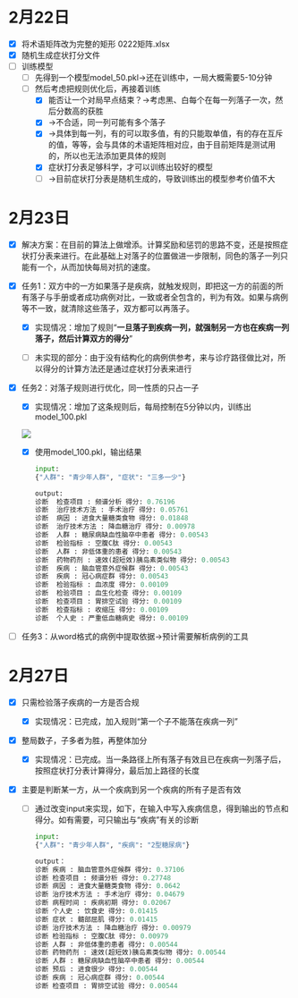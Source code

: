 # 2月22日

- [x] 将术语矩阵改为完整的矩形 0222矩阵.xlsx
- [x] 随机生成症状打分文件
- [ ] 训练模型
  - [ ] 先得到一个模型model_50.pkl→还在训练中，一局大概需要5-10分钟
  - [ ] 然后考虑把规则优化后，再接着训练
    - [x] 能否让一个对局早点结束？→考虑黑、白每个在每一列落子一次，然后分数高的获胜
    - [x] →不合适，同一列可能有多个落子
    - [x] →具体到每一列，有的可以取多值，有的只能取单值，有的存在互斥的值，等等，会与具体的术语矩阵相对应，由于目前矩阵是测试用的，所以也无法添加更具体的规则
    - [x] 症状打分表足够科学，才可以训练出较好的模型
    - [ ] →目前症状打分表是随机生成的，导致训练出的模型参考价值不大

# 2月23日

- [x] 解决方案：在目前的算法上做增添。计算奖励和惩罚的思路不变，还是按照症状打分表来进行。在此基础上对落子的位置做进一步限制，同色的落子一列只能有一个，从而加快每局对抗的速度。



- [x] 任务1：双方中的一方如果落子是疾病，就触发规则，即把这一方的前面的所有落子与手册或者成功病例对比，一致或者全包含的，判为有效。如果与病例等不一致，就清除这些落子，双方都可以再落子。

  - [x] 实现情况：增加了规则“**一旦落子到疾病一列，就强制另一方也在疾病一列落子，然后计算双方的得分**”

  - [ ] 未实现的部分：由于没有结构化的病例供参考，来与诊疗路径做比对，所以得分的计算方法还是通过症状打分表来进行

    

- [x] 任务2：对落子规则进行优化，同一性质的只占一子

  - [x] 实现情况：增加了这条规则后，每局控制在5分钟以内，训练出model_100.pkl

  ![](images\0222术语矩阵.PNG)

  - [x] 使用model_100.pkl，输出结果

    ```python
    input:
    {"人群": "青少年人群", "症状": "三多一少"}
    
    output:
    诊断  检查项目 : 频谱分析 得分: 0.76196
    诊断  治疗技术方法 : 手术治疗 得分: 0.05761
    诊断  病因 : 进食大量糖类食物 得分: 0.01848
    诊断  治疗技术方法 : 降血糖治疗 得分: 0.00978
    诊断  人群 : 糖尿病缺血性脑卒中患者 得分: 0.00543
    诊断  检验指标 : 空腹C肽 得分: 0.00543
    诊断  人群 : 非低体重的患者 得分: 0.00543
    诊断  药物药剂 : 速效(超短效)胰岛素类似物 得分: 0.00543
    诊断  疾病 : 脑血管意外症候群 得分: 0.00543
    诊断  疾病 : 冠心病症群 得分: 0.00543
    诊断  检验指标 : 血浓度 得分: 0.00109
    诊断  检验项目 : 血生化检查 得分: 0.00109
    诊断  检查项目 : 胃排空试验 得分: 0.00109
    诊断  检查指标 : 收缩压 得分: 0.00109
    诊断  个人史 : 严重低血糖病史 得分: 0.00109
    ```

- [ ] 任务3：从word格式的病例中提取依据→预计需要解析病例的工具

# 2月27日

- [x] 只需检验落子疾病的一方是否合规
  - [x] 实现情况：已完成，加入规则“第一个子不能落在疾病一列”

- [x] 整局数子，子多者为胜，再整体加分
  - [x] 实现情况：已完成。当一条路径上所有落子有效且已在疾病一列落子后，按照症状打分表计算得分，最后加上路径的长度

- [x] 主要是判断某一方，从一个疾病到另一个疾病的所有子是否有效

  - [ ] 通过改变input来实现，如下，在输入中写入疾病信息，得到输出的节点和得分。如有需要，可只输出与“疾病”有关的诊断

    ```python
    input:
    {"人群": "青少年人群", "疾病": "2型糖尿病"}
    
    output：
    诊断 疾病 : 脑血管意外症候群 得分: 0.37106
    诊断 检查项目 : 频谱分析 得分: 0.27748
    诊断 病因 : 进食大量糖类食物 得分: 0.0642
    诊断 治疗技术方法 : 手术治疗 得分: 0.04679
    诊断 病程时间 : 疾病初期 得分: 0.02067
    诊断 个人史 : 饮食史 得分: 0.01415
    诊断 症状 : 髓部屈肌 得分: 0.01415
    诊断 治疗技术方法 : 降血糖治疗 得分: 0.00979
    诊断 检验指标 : 空腹C肽 得分: 0.00979
    诊断 人群 : 非低体重的患者 得分: 0.00544
    诊断 药物药剂 : 速效(超短效)胰岛素类似物 得分: 0.00544
    诊断 人群 : 糖尿病缺血性脑卒中患者 得分: 0.00544
    诊断 预后 : 进食很少 得分: 0.00544
    诊断 疾病 : 冠心病症群 得分: 0.00544
    诊断 检查项目 : 胃排空试验 得分: 0.00544
    ```

    